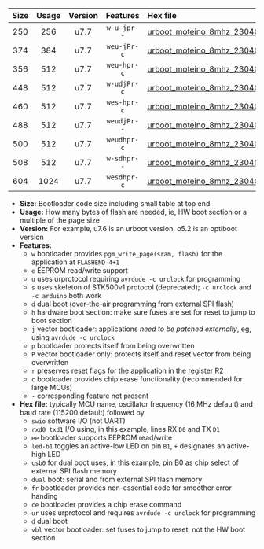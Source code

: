 |Size|Usage|Version|Features|Hex file|
|:-:|:-:|:-:|:-:|:--|
|250|256|u7.7|`w-u-jpr--`|[urboot_moteino_8mhz_230400bps_swio_rxd0_txd1_led+b1_ur_vbl.hex](https://raw.githubusercontent.com/stefanrueger/urboot.hex/main/boards/moteino/fcpu_8mhz/230400_bps/urboot_moteino_8mhz_230400bps_swio_rxd0_txd1_led+b1_ur_vbl.hex)|
|374|384|u7.7|`weu-jPr-c`|[urboot_moteino_8mhz_230400bps_swio_rxd0_txd1_ee_led+b1_fr_ce_ur_vbl.hex](https://raw.githubusercontent.com/stefanrueger/urboot.hex/main/boards/moteino/fcpu_8mhz/230400_bps/urboot_moteino_8mhz_230400bps_swio_rxd0_txd1_ee_led+b1_fr_ce_ur_vbl.hex)|
|356|512|u7.7|`weu-hpr-c`|[urboot_moteino_8mhz_230400bps_swio_rxd0_txd1_ee_led+b1_fr_ce_ur.hex](https://raw.githubusercontent.com/stefanrueger/urboot.hex/main/boards/moteino/fcpu_8mhz/230400_bps/urboot_moteino_8mhz_230400bps_swio_rxd0_txd1_ee_led+b1_fr_ce_ur.hex)|
|448|512|u7.7|`w-udjPr-c`|[urboot_moteino_8mhz_230400bps_swio_rxd0_txd1_led+b1_csb0_dual_fr_ce_ur_vbl.hex](https://raw.githubusercontent.com/stefanrueger/urboot.hex/main/boards/moteino/fcpu_8mhz/230400_bps/urboot_moteino_8mhz_230400bps_swio_rxd0_txd1_led+b1_csb0_dual_fr_ce_ur_vbl.hex)|
|460|512|u7.7|`wes-hpr-c`|[urboot_moteino_8mhz_230400bps_swio_rxd0_txd1_ee_led+b1_fr_ce.hex](https://raw.githubusercontent.com/stefanrueger/urboot.hex/main/boards/moteino/fcpu_8mhz/230400_bps/urboot_moteino_8mhz_230400bps_swio_rxd0_txd1_ee_led+b1_fr_ce.hex)|
|488|512|u7.7|`weudjPr--`|[urboot_moteino_8mhz_230400bps_swio_rxd0_txd1_ee_led+b1_csb0_dual_fr_ur_vbl.hex](https://raw.githubusercontent.com/stefanrueger/urboot.hex/main/boards/moteino/fcpu_8mhz/230400_bps/urboot_moteino_8mhz_230400bps_swio_rxd0_txd1_ee_led+b1_csb0_dual_fr_ur_vbl.hex)|
|500|512|u7.7|`weudhpr-c`|[urboot_moteino_8mhz_230400bps_swio_rxd0_txd1_ee_led+b1_csb0_dual_fr_ce_ur.hex](https://raw.githubusercontent.com/stefanrueger/urboot.hex/main/boards/moteino/fcpu_8mhz/230400_bps/urboot_moteino_8mhz_230400bps_swio_rxd0_txd1_ee_led+b1_csb0_dual_fr_ce_ur.hex)|
|508|512|u7.7|`w-sdhpr--`|[urboot_moteino_8mhz_230400bps_swio_rxd0_txd1_led+b1_csb0_dual_fr.hex](https://raw.githubusercontent.com/stefanrueger/urboot.hex/main/boards/moteino/fcpu_8mhz/230400_bps/urboot_moteino_8mhz_230400bps_swio_rxd0_txd1_led+b1_csb0_dual_fr.hex)|
|604|1024|u7.7|`wesdhpr-c`|[urboot_moteino_8mhz_230400bps_swio_rxd0_txd1_ee_led+b1_csb0_dual_fr_ce.hex](https://raw.githubusercontent.com/stefanrueger/urboot.hex/main/boards/moteino/fcpu_8mhz/230400_bps/urboot_moteino_8mhz_230400bps_swio_rxd0_txd1_ee_led+b1_csb0_dual_fr_ce.hex)|

- **Size:** Bootloader code size including small table at top end
- **Usage:** How many bytes of flash are needed, ie, HW boot section or a multiple of the page size
- **Version:** For example, u7.6 is an urboot version, o5.2 is an optiboot version
- **Features:**
  + `w` bootloader provides `pgm_write_page(sram, flash)` for the application at `FLASHEND-4+1`
  + `e` EEPROM read/write support
  + `u` uses urprotocol requiring `avrdude -c urclock` for programming
  + `s` uses skeleton of STK500v1 protocol (deprecated); `-c urclock` and `-c arduino` both work
  + `d` dual boot (over-the-air programming from external SPI flash)
  + `h` hardware boot section: make sure fuses are set for reset to jump to boot section
  + `j` vector bootloader: applications *need to be patched externally*, eg, using `avrdude -c urclock`
  + `p` bootloader protects itself from being overwritten
  + `P` vector bootloader only: protects itself and reset vector from being overwritten
  + `r` preserves reset flags for the application in the register R2
  + `c` bootloader provides chip erase functionality (recommended for large MCUs)
  + `-` corresponding feature not present
- **Hex file:** typically MCU name, oscillator frequency (16 MHz default) and baud rate (115200 default) followed by
  + `swio` software I/O (not UART)
  + `rxd0 txd1` I/O using, in this example, lines RX `D0` and TX `D1`
  + `ee` bootloader supports EEPROM read/write
  + `led-b1` toggles an active-low LED on pin `B1`, `+` designates an active-high LED
  + `csb0` for dual boot uses, in this example, pin B0 as chip select of external SPI flash memory
  + `dual` boot: serial and from external SPI flash memory
  + `fr` bootloader provides non-essential code for smoother error handing
  + `ce` bootloader provides a chip erase command
  + `ur` uses urprotocol and requires `avrdude -c urclock` for programming
  + `d` dual boot
  + `vbl` vector bootloader: set fuses to jump to reset, not the HW boot section
